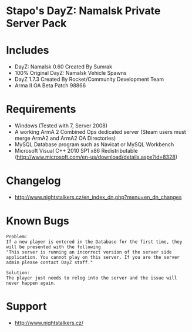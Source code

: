 Stapo's DayZ: Namalsk Private Server Pack
=========================

Includes
=============

 - DayZ: Namalsk 0.60 Created By Sumrak
 - 100% Original DayZ: Namalsk Vehicle Spawns
 - DayZ 1.7.3 Created By Rocket/Community Development Team
 - Arma II OA Beta Patch 98866

Requirements
=============

 - Windows (Tested with 7, Server 2008)
 - A working ArmA 2 Combined Ops dedicated server (Steam users must merge ArmA2 and ArmA2 OA Directories)
 - MySQL Database program such as Navicat or MySQL Workbench
 - Microsoft Visual C++ 2010 SP1 x86 Redistributable (http://www.microsoft.com/en-us/download/details.aspx?id=8328)

Changelog
=======

 - http://www.nightstalkers.cz/en_index_dn.php?menu=en_dn_changes

Known Bugs
==========

	Problem:
	If a new player is entered in the Database for the first time, they will be presented with the following
	"This server is running an incorrect version of the server side application. You cannot play on this server. If you are the server admin please contact DayZ staff."
	
	Solution:
	The player just needs to relog into the server and the issue will never happen again.
   

Support
=======

 - http://www.nightstalkers.cz/

